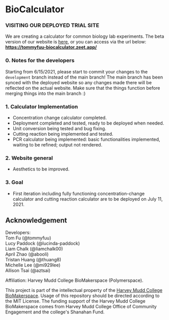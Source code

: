 # BioCalculator

### VISITING OUR DEPLOYED TRIAL SITE

We are creating a calculator for common biology lab experiments. The beta version of our website is [here](https://tommyfuu-biocalculator.zeet.app/), or you can access via the url below:
**https://tommyfuu-biocalculator.zeet.app/**

### 0. Notes for the developers

Starting from 6/15/2021, please start to commit your changes to the `development` branch instead of the main branch! The main branch has been synced with the deployed website so any changes made there will be reflected on the actual website. Make sure that the things function before merging things into the main branch :)

### 1. Calculator Implementation

- Concentration change calculator completed.
- Deployment completed and tested, ready to be deployed when needed.
- Unit conversion being tested and bug fixing.
- Cutting reaction being implemented and tested.
- PCR calculator being implemented: basic functionalities implemented, waiting to be refined; output not rendered.

### 2. Website general

- Aesthetics to be improved.

### 3. Goal

- First iteration including fully functioning concentration-change calculator and cutting reaction calculator are to be deployed on July 11, 2021.

## Acknowledgement

Developers:\
Tom Fu (@tommyfuu)\
Lucy Paddock (@lucinda-paddock)\
Liam Chalk (@liamchalk00)\
April Zhao (@abooli)\
Tristan Huang (@thuang8)\
Michelle Lee (@mi929lee)\
Allison Tsai (@aztsai)

Affiliation: Harvey Mudd College BioMakerspace (Polymerspace).

This project is part of the intellectual property of the [Harvey Mudd College BioMakerspace](https://biomakerspace.com/). Usage of this repository should be directed according to the MIT License. The funding support of the Harvey Mudd College BioMakerspace comes from Harvey Mudd College Office of Community Engagement and the college's Shanahan Fund.
